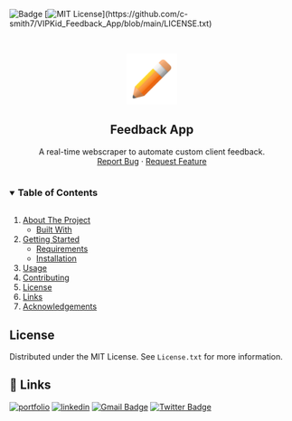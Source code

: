 ![Badge](https://img.shields.io/badge/Project%20Status-Completed-blue)
[![MIT License](https://img.shields.io/apm/l/atomic-design-ui.svg?)](https://github.com/c-smith7/VIPKid_Feedback_App/blob/main/LICENSE.txt)


<br />
  <p align="center">
  <a href="https://github.com/c-smith7/Feedback_App">
    <img src="icons/pencil_432x432.png" alt="Logo" width="90" height="90">
  </a>

  <h2 align="center">Feedback App</h2>

  <p align="center">
    A real-time webscraper to automate custom client feedback.
    <br />
    <a href="https://github.com/github_username/repo_name/issues">Report Bug</a>
    ·
    <a href="https://github.com/github_username/repo_name/issues">Request Feature</a>
  </p>
</p>
    
<details open>
  <summary><h3 style="display: inline-block">Table of Contents</h3></summary>
  <ol>
    <li>
      <a href="#about-the-project">About The Project</a>
      <ul>
        <li><a href="#built-with">Built With</a></li>
      </ul>
    </li>
    <li>
      <a href="#getting-started">Getting Started</a>
      <ul>
        <li><a href="#prerequisites">Requirements</a></li>
        <li><a href="#installation">Installation</a></li>
      </ul>
    </li>
    <li><a href="#usage">Usage</a></li>
    <li><a href="#contributing">Contributing</a></li>
    <li><a href="#license">License</a></li>
    <li><a href="#contact">Links</a></li>
    <li><a href="#acknowledgements">Acknowledgements</a></li>
  </ol>
</details>


## License

Distributed under the MIT License. See `License.txt` for more information.

  
## 🔗 Links
[![portfolio](https://img.shields.io/badge/my_portfolio-000?style=for-the-badge&logo=ko-fi&logoColor=white)](https://databycarl.com/)
[![linkedin](https://img.shields.io/badge/linkedin-0A66C2?style=for-the-badge&logo=linkedin&logoColor=white)](https://www.linkedin.com/)
[![Gmail Badge](https://img.shields.io/badge/carlvsmith7-D14836?style=for-the-badge&logo=gmail&logoColor=white)](mailto:carlvsmith7@gmail.com)
[![Twitter Badge](https://img.shields.io/badge/@cvsmith__7-1DA1F2?style=for-the-badge&logo=twitter&logoColor=white)](https://twitter.com/messages/compose?recipient_id=245625455)  

  